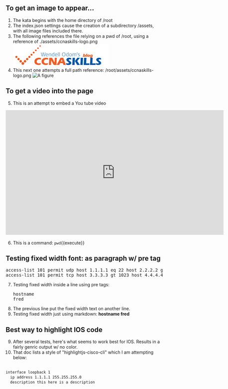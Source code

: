 ## To get an image to appear...
1. The kata begins with the home directory of /root
2. The index.json settings cause the creation of a subdirectory /assets, with all image files included there.
3. The following references the file relying on a pwd of /root, using a reference of ./assets/ccnaskills-logo.png
![A figure](./assets/ccnaskills-logo.png)
4. This next one attempts a full path reference: /root/assets/ccnaskills-logo.png
![A figure](/root/assets/ccnaskills-logo.png)

## To get a video into the page
5. This is an attempt to embed a You tube video
<iframe style="width: 700px;height: 400px;" src="https://www.youtube-nocookie.com/embed/KeJJ34BvA7Q" frameborder="0" allow="accelerometer; autoplay; encrypted-media; gyroscope; picture-in-picture" allowfullscreen></iframe>

6. This is a command: `pwd`{{execute}}
## Testing fixed width font: as paragraph w/ pre tag

<pre>
access-list 101 permit udp host 1.1.1.1 eq 22 host 2.2.2.2 gt 1023
access-list 101 permit tcp host 3.3.3.3 gt 1023 host 4.4.4.4 lt 1024
</pre>
7. Testing fixed width inside a line using pre tags: <pre>hostname fred</pre>
8. The previous line put the fixed width text on another line.
9. Testing fixed width just using markdown: **hostname fred**



## Best way to highlight IOS code
9. After several tests, here's what seems to work best for IOS. Results in a fairly genric output w/ no color.
10. That doc lists a style of "highlightjs-cisco-cli" which I am attempting below:
<pre><code class=highlightjs-cisco-cli>
interface loopback 1
  ip address 1.1.1.1 255.255.255.0
  description this here is a description
  </code></pre>
